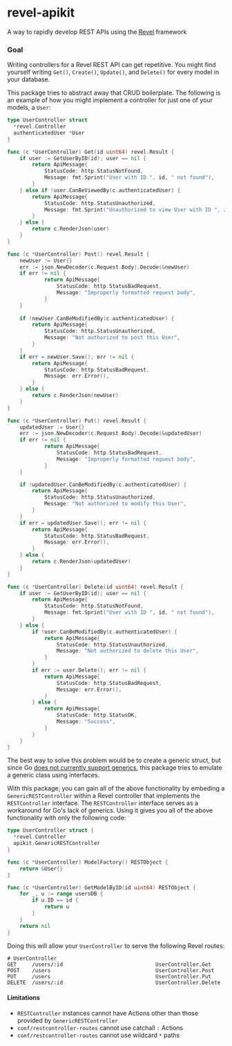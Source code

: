 # revel-apikit
A way to rapidly develop REST APIs using the [Revel](https://github.com/revel/revel) framework

### Goal
Writing controllers for a Revel REST API can get repetitive. 
You might find yourself writing `Get()`, `Create()`, `Update()`, and `Delete()` for every model in your database.

This package tries to abstract away that CRUD boilerplate. 
The following is an example of how you might implement a controller for just one of your models, a `User`:
```Go
type UserController struct
  *revel.Controller
  authenticatedUser *User
}

func (c *UserController) Get(id uint64) revel.Result {
	if user := GetUserByID(id); user == nil {
		return ApiMessage{
			StatusCode: http.StatusNotFound,
			Message: fmt.Sprint("User with ID ", id, " not found"),
		}
	} else if !user.CanBeViewedBy(c.authenticatedUser) {
		return ApiMessage{
			StatusCode: http.StatusUnauthorized,
			Message: fmt.Sprint("Unauthorized to view User with ID ", id),
		}
	} else {
		return c.RenderJson(user)
	}
}

func (c *UserController) Post() revel.Result {
	newUser := User{}
	err := json.NewDecoder(c.Request.Body).Decode(&newUser)
	if err != nil {
			return ApiMessage{
				StatusCode: http.StatusBadRequest,
				Message: "Improperly formatted request body",
			}
	}
	
	if !newUser.CanBeModifiedBy(c.authenticatedUser) {
		return ApiMessage{
			StatusCode: http.StatusUnauthorized,
			Message: "Not authorized to post this User",
		}
	}
	if err = newUser.Save(); err != nil {
		return ApiMessage{
			StatusCode: http.StatusBadRequest,
			Message: err.Error(),
		}
	} else {
		return c.RenderJson(newUser)
	}
}

func (c *UserController) Put() revel.Result {
	updatedUser := User{}
	err := json.NewDecoder(c.Request.Body).Decode(&updatedUser)
	if err != nil {
			return ApiMessage{
				StatusCode: http.StatusBadRequest,
				Message: "Improperly formatted request body",
			}
	}

	if !updatedUser.CanBeModifiedBy(c.authenticatedUser) {
		return ApiMessage{
			StatusCode: http.StatusUnauthorized,
			Message: "Not authorized to modify this User",
		}
	}
	if err = updatedUser.Save(); err != nil {
		return ApiMessage{
			StatusCode: http.StatusBadRequest,
			Message: err.Error(),
		}
	} else {
		return c.RenderJson(updatedUser)
	}
}

func (c *UserController) Delete(id uint64) revel.Result {
	if user := GetUserByID(id); user == nil {
		return ApiMessage{
			StatusCode: http.StatusNotFound,
			Message: fmt.Sprint("User with ID ", id, " not found"),
		}
	} else {
		if !user.CanBeModifiedBy(c.authenticatedUser) {
			return ApiMessage{
				StatusCode: http.StatusUnauthorized,
				Message: "Not authorized to delete this User",
			}
		}
		if err := user.Delete(); err != nil {
			return ApiMessage{
				StatusCode: http.StatusBadRequest,
				Message: err.Error(),
			}
		} else {
			return ApiMessage{
				StatusCode: http.StatusOK,
				Message: "Success",
			}
		}
	}
}
```

The best way to solve this problem would be to create a generic struct,
but since Go [does not currently support generics](https://golang.org/doc/faq#generics),
this package tries to emulate a generic class using interfaces. 

With this package, you can gain all of the above functionality by embeding a `GenericRESTController`
within a Revel controller that implements the `RESTController` interface. 
The `RESTController` interface serves as a workaround for Go's lack of generics. 
Using it gives you all of the above functionality with only the following code:
```Go
type UserController struct {
  *revel.Controller
  apikit.GenericRESTController
}

func (c *UserController) ModelFactory() RESTObject {
	return &User{}
}

func (c *UserController) GetModelByID(id uint64) RESTObject {
	for _, u := range usersDB {
		if u.ID == id {
			return u
		}
	}
	return nil
}
```

Doing this will allow your `UserController` to serve the following Revel routes:
```
# UserController
GET     /users/:id                              UserController.Get
POST    /users                                  UserController.Post
PUT     /users                                  UserController.Put
DELETE  /users/:id                              UserController.Delete
```

#### Limitations
- `RESTController` instances cannot have Actions other than those provided by `GenericRESTController`
- `conf/restcontroller-routes` cannot use catchall `:` Actions
- `conf/restcontroller-routes` cannot use wildcard `*` paths

